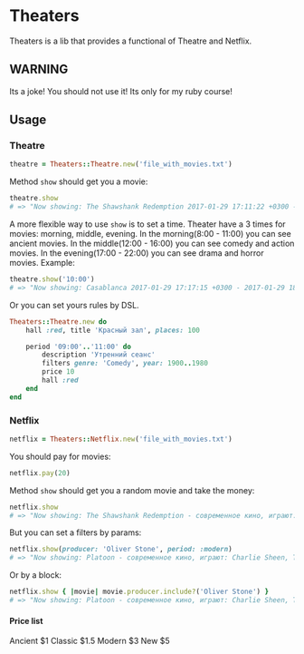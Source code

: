 # Theaters

Theaters is a lib that provides a functional of Theatre and Netflix.

## WARNING

Its a joke! You should not use it! Its only for my ruby course!

## Usage

### Theatre

```ruby
theatre = Theaters::Theatre.new('file_with_movies.txt')
```

Method `show` should get you a movie:

```ruby
theatre.show
# => "Now showing: The Shawshank Redemption 2017-01-29 17:11:22 +0300 - 2017-01-29 19:33:22 +0300"
```

A more flexible way to use `show` is to set a time. Theater have a 3 times for movies: morning, middle, evening.
In the morning(8:00 - 11:00) you can see ancient movies.
In the middle(12:00 - 16:00) you can see comedy and action movies.
In the evening(17:00 - 22:00) you can see drama and horror movies.
Example:

```ruby
theatre.show('10:00')
# => "Now showing: Casablanca 2017-01-29 17:17:15 +0300 - 2017-01-29 18:59:15 +0300"
```

Or you can set yours rules by DSL.

```ruby
Theaters::Theatre.new do
	hall :red, title 'Красный зал', places: 100

	period '09:00'..'11:00' do
		description 'Утренний сеанс'
		filters genre: 'Comedy', year: 1900..1980
		price 10
		hall :red
	end
end
```

### Netflix

```ruby
netflix = Theaters::Netflix.new('file_with_movies.txt')
```

You should pay for movies:

```ruby
netflix.pay(20)
```

Method `show` should get you a random movie and take the money:

```ruby
netflix.show
# => "Now showing: The Shawshank Redemption - современное кино, играют: Tim Robbins, Morgan Freeman, Bob Gunton"
```

But you can set a filters by params:

```ruby
netflix.show(producer: 'Oliver Stone', period: :modern)
# => "Now showing: Platoon - современное кино, играют: Charlie Sheen, Tom Berenger, Willem Dafoe"
```

Or by a block:

```ruby
netflix.show { |movie| movie.producer.include?('Oliver Stone') }
# => "Now showing: Platoon - современное кино, играют: Charlie Sheen, Tom Berenger, Willem Dafoe"
```

#### Price list

Ancient $1
Classic $1.5
Modern  $3
New     $5
